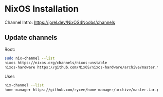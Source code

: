 # NixOS Installation

Channel Intro: https://jorel.dev/NixOS4Noobs/channels

## Update channels

Root:

```bash
sudo nix-channel --list 
nixos https://nixos.org/channels/nixos-unstable
nixos-hardware https://github.com/NixOS/nixos-hardware/archive/master.tar.gz
```

User:

```bash
nix-channel --list 
home-manager https://github.com/rycee/home-manager/archive/master.tar.gz
```
